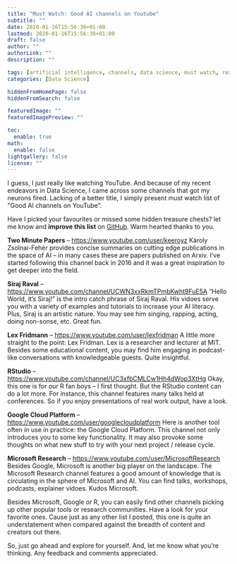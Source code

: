 ```yaml
---
title: "Must Watch: Good AI channels on Youtube"
subtitle: ""
date: 2020-01-16T15:56:38+01:00
lastmod: 2020-01-16T15:56:38+01:00
draft: false
author: ""
authorLink: ""
description: ""

tags: [artificial intelligence, channels, data science, must watch, reading list, YouTube]
categories: [Data Science]

hiddenFromHomePage: false
hiddenFromSearch: false

featuredImage: ""
featuredImagePreview: ""

toc:
  enable: true
math:
  enable: false
lightgallery: false
license: ""
---
```


I guess, I just really like watching YouTube. And because of my recent endeavors in Data Science, I came across some channels that got my neurons fired. Lacking of a better title, I simply present must watch list of "Good AI channels on YouTube".

<!--more-->

Have I picked your favourites or missed some hidden treasure chests? let me know and **improve this list** on [GitHub](https://github.com/siegstedt/machinemind/blob/main/content/posts/being-a-data-scientist.md). Warm hearted thanks to you.

**Two Minute Papers** – https://www.youtube.com/user/keeroyz
Károly Zsolnai-Fehér provides concise summaries on cutting edge publications in the space of AI – in many cases these are papers published on Arxiv. I’ve started following this channel back in 2016 and it was a great inspiration to get deeper into the field.

**Siraj Raval** – https://www.youtube.com/channel/UCWN3xxRkmTPmbKwht9FuE5A
“Hello World, it’s Siraj!” is the intro catch phrase of Siraj Raval. His vidoes serve you with a variety of examples and tutorials to increase your AI literacy. Plus, Siraj is an artistic nature. You may see him singing, rapping, acting, doing non-sonse, etc. Great fun.

**Lex Fridmann** – https://www.youtube.com/user/lexfridman
A little more straight to the point: Lex Fridman. Lex is a researcher and lecturer at MIT. Besides some educational content, you may find him engaging in podcast-like conversations with knowledgeable guests. Quite insightful.

**RStudio** – https://www.youtube.com/channel/UC3xfbCMLCw1Hh4dWop3XtHg
Okay, this one is for our R fan boys – I first thought. But the RStudio content can do a lot more. For instance, this channel features many talks held at conferences. So if you enjoy presentations of real work output, have a look.

**Google Cloud Platform** – https://www.youtube.com/user/googlecloudplatform
Here is another tool often in use in practice: the Google Cloud Platform. This channel not only introduces you to some key functionality. It may also provoke some thoughts on what new stuff to try with your next project / release cycle.

**Microsoft Research** – https://www.youtube.com/user/MicrosoftResearch
Besides Google, Microsoft is another big player on the landscape. The Microsoft Research channel features a good amount of knowledge that is circulating in the sphere of Microsoft and AI. You can find talks, workshops, podcasts, explainer vidoes. Kudos Microsoft.

Besides Microsoft, Google or R, you can easily find other channels picking up other popular tools or research communities. Have a look for your favorite ones. Cause just as any other list I posted, this one is quite an understatement when compared against the breadth of content and creators out there.

So, just go ahead and explore for yourself. And, let me know what you’re thinking. Any feedback and comments appreciated.